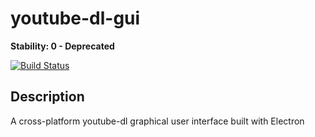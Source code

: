 # youtube-dl-gui
**Stability: 0 - Deprecated**

[![Build Status](https://travis-ci.org/yannbertrand/youtube-dl-gui.svg?branch=master)](https://travis-ci.org/yannbertrand/youtube-dl-gui)

## Description
A cross-platform youtube-dl graphical user interface built with Electron
